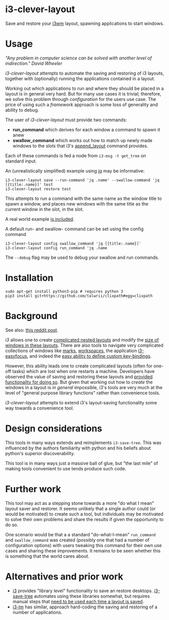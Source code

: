 # i3-clever-layout

Save and restore your [i3wm](https://i3wm.org/) layout, spawning applications to start windows.

# Usage

*"Any problem in computer science can be solved with another level of indirection."
       David Wheeler*

*i3-clever-layout* attempts to automate the saving and restoring of i3 layouts, together with (optionally) running the applications contained in a layout.

Working out which applications to run and where they should be placed in a layout is in general very hard. But for many use cases it is trivial; therefore, we solve this problem through *configuration* for the users use case. The price of using such a *framework* approach is some loss of generality and ability to debug.

The user of *i3-clever-layout* must provide two commands:

* **run_command** which derives for each window a command to spawn it anew
* **swallow_command** which works out how to match up newly made windows to the *slots* that i3's [append_layout](https://i3wm.org/docs/layout-saving.html#_append_layout_command) command provides.

Each of these commands is fed a node from `i3-msg -t get_tree` on standard input.

An (unrealistically simplified) example using [jq](https://stedolan.github.io/jq/) may be informative:

```
i3-clever-layout save --run-command 'jq .name' --swallow-command 'jq [{title:.name}]' test
i3-clever-layout restore test
```

This attempts to run a command with the same name as the window title to spawn a window, and places new windows with the same title as the current window in the slot, in the slot.

A real world example [is included](examples/i3-layout-guess).

A default run- and swallow- command can be set using the config command

```
i3-clever-layout config swallow_command 'jq [{title:.name}]'
i3-clever-layout config run_command 'jq .name
```

The `--debug` flag may be used to debug your swallow and run commands.

# Installation

```
sudo apt-get install python3-pip # requires python 3
pip3 install git+https://github.com/talwrii/clixpath#egg=clixpath
```

# Background

See also: [this reddit post](https://www.reddit.com/r/i3wm/comments/7j4siz/state_of_the_art_for_i3savetree/).

*i3* allows one to create [complicated nested layouts](https://i3wm.org/docs/tree-migrating.html#_tree) and modify the [size of windows in these layouts](https://i3wm.org/docs/userguide.html#_resizing). There are also tools to navigate very complicated collections of windows like [marks](https://i3wm.org/docs/userguide.html#vim_like_marks), [workspaces](https://i3wm.org/docs/userguide.html#_using_workspaces), the application [i3-easyfocus](https://github.com/cornerman/i3-easyfocus), and indeed the [easy ability to define custom key-bindings](https://i3wm.org/docs/userguide.html#keybindings).

However, this ability leads one to create complicated layouts (often for one-off tasks)
which are lost when one restarts a machine. 
Developers have observed the value of saving and restoring these layouts and [provided functionality for doing so](https://i3wm.org/docs/layout-saving.html). But given that working out how to *create* the windows in a layout is *in general* impossible, i3's tools are very much at the level of "general purpose library functions" rather than convenience tools.

*i3-clever-layout* attempts to extend i3's layout-saving functionality some way towards a convenience tool.

# Design considerations

This tools in many ways extends and reimplements `i3-save-tree`. This was influenced by the authors familiarity with python and his beliefs about python's superior discoverability.

This tool is in many ways just a massive ball of glue, but "the last mile" of making tools convenient to use tends produce such code.

# Further work

This tool may act as a stepping stone towards a more "do what I mean" layout saver and restorer.
It seems unlikely that a single author could (or would be motivated) to create such a tool, but individuals may be motivated to solve their own problems and share the results if given the opportunity to do so.

One scenario would be that a a standard "do-what-I-mean" `run_command` and `swallow_command` was created (possibly one that had a number of configuration options) with users tweaking this command for their own use cases and sharing these improvements. It remains to be seen whether this is something that the world cares about.

# Alternatives and prior work

* [i3](https://github.com/i3/i3) provides "library level" functionality to save an restore desktops. [i3-save-tree](https://i3wm.org/docs/layout-saving.html) automates using these libraries somewhat, but requires manual steps that [need to be used each time a layout is saved](https://www.reddit.com/r/i3wm/comments/7j4siz/state_of_the_art_for_i3savetree/dr3qwq5/).
* [i3-lm](https://github.com/borysn/i3-lm) has similar, approach hard-coding the saving and restoring of a number of applications.



